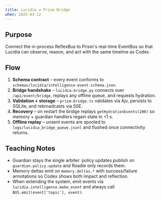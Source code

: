```yaml
---
title: Lucidia ⇄ Prism Bridge
when: 2025-03-12
---
```


## Purpose

Connect the in-process ReflexBus to Prism's real-time EventBus so that Lucidia can observe, reason, and act with the same timeline as Codex.

## Flow

1. **Schema contract** – every event conforms to `schemas/lucidia/intelligence-event.schema.json`.
2. **Bridge handshake** – `lucidia-bridge.py` connects over `/api/event/bridge`, replays any offline queue, and requests hydration.
3. **Validation + storage** – `prism-bridge.ts` validates via Ajv, persists to SQLite, and rebroadcasts via SSE.
4. **Recovery** – on restart the bridge replays `getHydrationEvents(200)` so memory + guardian handlers regain state in <1 s.
5. **Offline replay** – unsent events are spooled to `logs/lucidia_bridge_queue.jsonl` and flushed once connectivity returns.

## Teaching Notes

* Guardian stays the single arbiter: policy updates publish on `guardian.policy.update` and Roadie only records them.
* Memory deltas emit on `memory.deltas.*` with success/failure annotations so Codex shows both impact and reflection.
* When extending the system, emit events via `lucidia.intelligence.make_event` and always call `BUS.emit(event['topic'], event)`.
